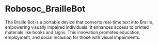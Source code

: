 # Robosoc_BrailleBot
The Braille Bot is a portable device that converts real-time text into Braille, empowering visually impaired individuals. It enhances access to printed materials like books and signs. This innovation promotes education, employment, and social inclusion for those with visual impairments.
